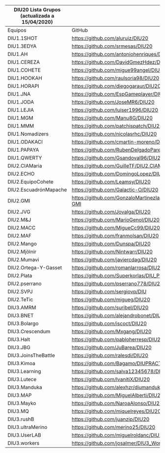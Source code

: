 | DIU20 Lista Grupos (actualizada a 15/04/2020) |                                                  |
| --------------------------------------------- | ------------------------------------------------ |
| Equipos                                       | GitHub                                           |
| DIU1.1SHOT                                    | https://github.com/aluruiz/DIU20                 |
| DIU1.3EDYA                                    | https://github.com/srmesas/DIU20                 |
| DIU1.AH                                       | https://github.com/antoniohenriques/DIU20        |
| DIU1.CEREZA                                   | https://github.com/DavidGmezHdez/DIU20           |
| DIU1.COHETE                                   | https://github.com/migue99angel/DIU20            |
| DIU1.HOOKAH                                   | https://github.com/raulsoria98/DIU20             |
| DIU1.HORAPI                                   | https://github.com/diegogaraur/DIU20             |
| DIU1.JNA                                      | https://github.com/EspGameplayer/DIU20           |
| DIU1.JODA                                     | https://github.com/JoseMR6/DIU20                 |
| DIU1.LEJIA                                    | https://github.com/luiser1996/DIU20              |
| DIU1.MGM                                      | https://github.com/Manu8G/DIU20                  |
| DIU1.MMM                                      | https://github.com/patchispatch/DIU20            |
| DIU1.Nomadizers                               | https://github.com/nicolasrhc/DIU20              |
| DIU1.ODAKACI                                  | https://github.com/cmartin-moreno/DIU20          |
| DIU1.PAPAYA                                   | https://github.com/RubenDelgadoPareja/DIU20      |
| DIU1.QWERTY                                   | https://github.com/Gsandoval96/DIU20             |
| DIU2.CIAMaria                                 | https://github.com/GuilleTF/DIU2.CIAMaria-       |
| DIU2.ECHO                                     | https://github.com/DomingoLopez/DIU20            |
| DIU2.EquipoCohete                             | https://github.com/Leamsy/DIU20                  |
| DIU2.EscuadrónMapache                         | https://github.com/Galactic-O/DIU20              |
| DIU2.GMI                                      | https://github.com/GonzaloMartinezIanez/DIU2-GMI |
| DIU2.JVG                                      | https://github.com/Jovalga/DIU20                 |
| DIU2.M&J                                      | https://github.com/MarioGenol/DIU20              |
| DIU2.MACC                                     | https://github.com/MigueCc99/DIU20               |
| DIU2.MAF                                      | https://github.com/franmolsan/DIU20              |
| DIU2.Mango                                    | https://github.com/Dunspa/DIU20                  |
| DIU2.Mjölnir                                  | https://github.com/Nintwarr/DIU20                |
| DIU2.Mumavi                                   | https://github.com/javiercdag/DIU20              |
| DIU2.Ortega-Y-Gasset                          | https://github.com/romanlarrosa/DIU20            |
| DIU2.Plata                                    | https://github.com/Superkorlas/DIU_Practicas     |
| DIU2.pserrano                                 | https://github.com/pserrano778/DIU20             |
| DIU2.SVPJ                                     | https://github.com/sergiovp/DIU                  |
| DIU2.TeTic                                    | https://github.com/migueg/DIU20                  |
| DIU3.AMRM                                     | https://github.com/suribel/DIU20                 |
| DIU3.BNET                                     | https://github.com/alejandrobonet/DIU20          |
| DIU3.Bolargo                                  | https://github.com/iscoct/DIU20                  |
| DIU3.Crescendum                               | https://github.com/Mxgang/DIU20                  |
| DIU3.Halt                                     | https://github.com/pabloherresp/DIU20            |
| DIU3.JBG                                      | https://github.com/JuBarea/DIU20                 |
| DIU3.JoinsTheBattle                           | https://github.com/ralesdi/DIU20                 |
| DIU3.Kimoa                                    | https://github.com/Bagamo/DIUPRACTICAS           |
| DIU3.Learning                                 | https://github.com/salva12345678/DIU             |
| DIU3.Lutece                                   | https://github.com/IvanitiX/DIU20                |
| DIU3.Manduka                                  | https://github.com/alexhzr/diumanduka            |
| DIU3.MAP                                      | https://github.com/MiguelAlberti/DIU20           |
| DIU3.Mayko                                    | https://github.com/NaroaAlonso/DIU20             |
| DIU3.MQ                                       | https://github.com/miquelreyes/DIU20             |
| DIU3.rushB                                    | https://github.com/juanzip/DIU20                 |
| DIU3.ultraMerino                              | https://github.com/merino25/DIU20                |
| DIU3.UserLAB                                  | https://github.com/miguelroldanc/DIU20           |
| DIU3.workers                                  | https://github.com/josalmer/DIU3_Workers         |
